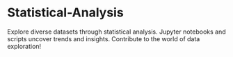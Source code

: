 # Statistical-Analysis
Explore diverse datasets through statistical analysis. Jupyter notebooks and scripts uncover trends and insights. Contribute to the world of data exploration!
